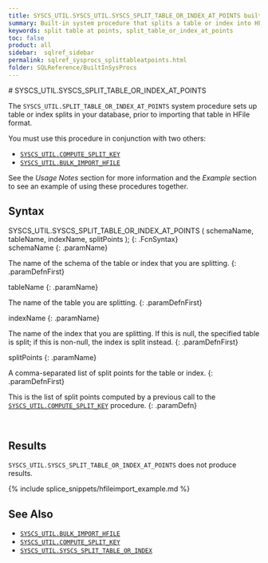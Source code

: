 ```yaml
---
title: SYSCS_UTIL.SYSCS_UTIL.SYSCS_SPLIT_TABLE_OR_INDEX_AT_POINTS built-in system procedure
summary: Built-in system procedure that splits a table or index into HFiles based on split keys that were computed by the SYSCS_UTIL.SYSCS_COMPUTE_SPLIT_KEYS procedure.
keywords: split table at points, split_table_or_index_at_points
toc: false
product: all
sidebar:  sqlref_sidebar
permalink: sqlref_sysprocs_splittableatpoints.html
folder: SQLReference/BuiltInSysProcs
---
```

<section>
<div class="TopicContent" data-swiftype-index="true" markdown="1">
# SYSCS_UTIL.SYSCS_SPLIT_TABLE_OR_INDEX_AT_POINTS

The `SYSCS_UTIL.SPLIT_TABLE_OR_INDEX_AT_POINTS` system procedure sets up
table or index splits in your database, prior to importing that table in
HFile format.

You must use this procedure in conjunction with two others:

* [`SYSCS_UTIL.COMPUTE_SPLIT_KEY`](#)
* [`SYSCS_UTIL.BULK_IMPORT_HFILE`](sqlref_sysprocs_importhfile.html)

See the *Usage Notes* section for more information and the *Example*
section to see an example of using these procedures together.

## Syntax

<div class="fcnWrapperWide" markdown="1">
    SYSCS_UTIL.SYSCS_SPLIT_TABLE_OR_INDEX_AT_POINTS (
    		schemaName,
    		tableName,
    		indexName,
    		splitPoints
    		);
{: .FcnSyntax}

</div>
<div class="paramList" markdown="1">
schemaName
{: .paramName}

The name of the schema of the table or index that you are splitting.
{: .paramDefnFirst}

tableName
{: .paramName}

The name of the table you are splitting.
{: .paramDefnFirst}

indexName
{: .paramName}

The name of the index that you are splitting. If this is null, the
specified table is split; if this is non-null, the index is split
instead.
{: .paramDefnFirst}

splitPoints
{: .paramName}

A comma-separated list of split points for the table or index.
{: .paramDefnFirst}

This is the list of split points computed by a previous call to the
[`SYSCS_UTIL.COMPUTE_SPLIT_KEY`](sqlref_sysprocs_computesplitkey.html) procedure.
{: .paramDefn}

</div>
 

## Results

`SYSCS_UTIL.SYSCS_SPLIT_TABLE_OR_INDEX_AT_POINTS` does not produce
results.

{% include splice_snippets/hfileimport_example.md %}
## See Also

* [`SYSCS_UTIL.BULK_IMPORT_HFILE`](sqlref_sysprocs_importhfile.html)
* [`SYSCS_UTIL.COMPUTE_SPLIT_KEY`](sqlref_sysprocs_computesplitkey.html)
* [`SYSCS_UTIL.SYSCS_SPLIT_TABLE_OR_INDEX`](sqlref_sysprocs_splittable.html)

</div>
</section>
